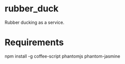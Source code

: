 rubber_duck
===========

Rubber ducking as a service.


Requirements
============

npm install -g coffee-script phantomjs phantom-jasmine

